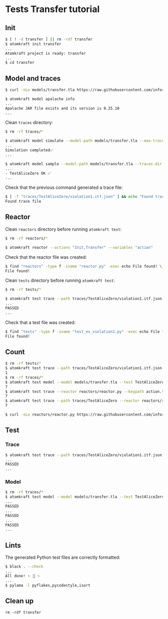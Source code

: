 # Tests Transfer tutorial

## Init

```sh
$ [ ! -d transfer ] || rm -rdf transfer
$ atomkraft init transfer
...
Atomkraft project is ready: transfer
...
$ cd transfer
```

## Model and traces

<!-- $MDX dir=transfer -->
```sh
$ curl -sLo models/transfer.tla https://raw.githubusercontent.com/informalsystems/atomkraft/dev/examples/cosmos-sdk/transfer/transfer.tla
```

```sh
$ atomkraft model apalache info
...
Apalache JAR file exists and its version is 0.25.10
...
```

Clean `traces` directory:

<!-- $MDX dir=transfer -->
```sh
$ rm -rf traces/*
```

<!-- $MDX dir=transfer -->
```sh
$ atomkraft model simulate --model-path models/transfer.tla --max-trace 4 --length 3 --traces-dir simulation_traces
...
Simulation completed✅
...
```

<!-- $MDX dir=transfer -->
```sh
$ atomkraft model sample --model-path models/transfer.tla --traces-dir traces --tests TestAliceZero
...
- TestAliceZero OK ✅
...
```

Check that the previous command generated a trace file:

<!-- $MDX dir=transfer -->
```sh
$ [ -f "traces/TestAliceZero/violation1.itf.json" ] && echo "Found trace file"
Found trace file
```

## Reactor

Clean `reactors` directory before running `atomkraft test`:

<!-- $MDX dir=transfer -->
```sh
$ rm -rf reactors/*
```

<!-- $MDX dir=transfer -->
```sh
$ atomkraft reactor --actions "Init,Transfer" --variables "action"
```

Check that the reactor file was created:

<!-- $MDX dir=transfer -->
```sh
$ find "reactors" -type f -iname "reactor.py" -exec echo File found! \;
File found!
```

Clean `tests` directory before running `atomkraft test`:

<!-- $MDX dir=transfer -->
```sh
$ rm -rf tests/*
```

<!-- $MDX dir=transfer -->
```sh
$ atomkraft test trace --path traces/TestAliceZero/violation1.itf.json --reactor reactors/reactor.py --keypath action.tag --verbose
...
PASSED                                                                   [100%]
...
```

Check that a test file was created:

<!-- $MDX dir=transfer -->
```sh
$ find "tests" -type f -iname "test_ex_violation1.py" -exec echo File found! \;
File found!
```

## Count

<!-- $MDX dir=transfer -->
```sh
$ rm -rf tests/*
$ atomkraft test trace --path traces/TestAliceZero/violation1.itf.json --reactor reactors/reactor.py --keypath action.tag --verbose | grep PASSED | wc -l | xargs
1
$ rm -rf traces/*
$ atomkraft test model --model models/transfer.tla --test TestAliceZero --max-trace 7 --view View --reactor reactors/reactor.py --keypath action.tag | grep PASSED | wc -l | xargs
7
$ atomkraft test trace --reactor reactors/reactor.py --keypath action.tag --all --verbose | grep PASSED | wc -l | xargs
7
$ atomkraft test trace --path traces/TestAliceZero --reactor reactors/reactor.py --keypath action.tag --verbose | grep PASSED | wc -l | xargs
7
```

<!-- $MDX dir=transfer -->
```sh
$ curl -sLo reactors/reactor.py https://raw.githubusercontent.com/informalsystems/atomkraft/dev/examples/cosmos-sdk/transfer/reactor.py
```

## Test

### Trace

<!-- $MDX dir=transfer -->
```sh
$ atomkraft test trace --path traces/TestAliceZero/violation1.itf.json --reactor reactors/reactor.py --keypath action.tag --verbose
...
PASSED                                                                   [100%]
...
```

### Model

<!-- $MDX dir=transfer -->
```sh
$ rm -rf traces/*
$ atomkraft test model --model models/transfer.tla --test TestAliceZero --max-trace 3 --view View --reactor reactors/reactor.py --keypath action.tag --verbose
...
PASSED                                                                   [ 33%]
...
PASSED                                                                   [ 66%]
...
PASSED                                                                   [100%]
...
```

## Lints

The generated Python test files are correctly formatted:

<!-- $MDX dir=transfer -->
```sh
$ black . --check
...
All done! ✨ 🍰 ✨
...
$ pylama -l pyflakes,pycodestyle,isort
```

## Clean up

```
rm -rdf transfer
```
